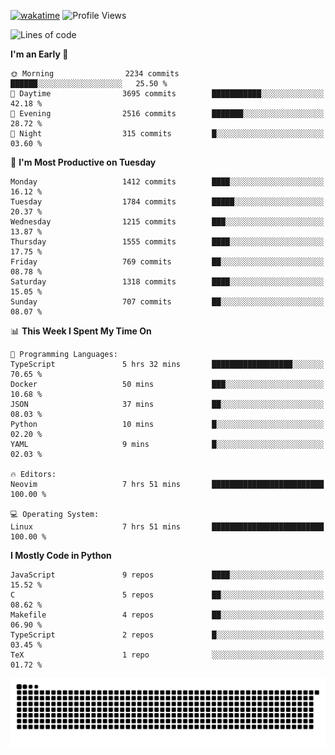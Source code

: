 [![wakatime](https://wakatime.com/badge/user/b920b284-3cde-4cd4-b72e-f7f22d050b16.svg)](https://wakatime.com/@b920b284-3cde-4cd4-b72e-f7f22d050b16)
![Profile Views](http://img.shields.io/badge/Profile%20Views-4586-blue)
<!--START_SECTION:waka-->
![Lines of code](https://img.shields.io/badge/From%20Hello%20World%20I%27ve%20Written-6.6%20million%20lines%20of%20code-blue)

**I'm an Early 🐤** 

```text
🌞 Morning                2234 commits        ██████░░░░░░░░░░░░░░░░░░░   25.50 % 
🌆 Daytime                3695 commits        ███████████░░░░░░░░░░░░░░   42.18 % 
🌃 Evening                2516 commits        ███████░░░░░░░░░░░░░░░░░░   28.72 % 
🌙 Night                  315 commits         █░░░░░░░░░░░░░░░░░░░░░░░░   03.60 % 
```
📅 **I'm Most Productive on Tuesday** 

```text
Monday                   1412 commits        ████░░░░░░░░░░░░░░░░░░░░░   16.12 % 
Tuesday                  1784 commits        █████░░░░░░░░░░░░░░░░░░░░   20.37 % 
Wednesday                1215 commits        ███░░░░░░░░░░░░░░░░░░░░░░   13.87 % 
Thursday                 1555 commits        ████░░░░░░░░░░░░░░░░░░░░░   17.75 % 
Friday                   769 commits         ██░░░░░░░░░░░░░░░░░░░░░░░   08.78 % 
Saturday                 1318 commits        ████░░░░░░░░░░░░░░░░░░░░░   15.05 % 
Sunday                   707 commits         ██░░░░░░░░░░░░░░░░░░░░░░░   08.07 % 
```


📊 **This Week I Spent My Time On** 

```text
💬 Programming Languages: 
TypeScript               5 hrs 32 mins       ██████████████████░░░░░░░   70.65 % 
Docker                   50 mins             ███░░░░░░░░░░░░░░░░░░░░░░   10.68 % 
JSON                     37 mins             ██░░░░░░░░░░░░░░░░░░░░░░░   08.03 % 
Python                   10 mins             █░░░░░░░░░░░░░░░░░░░░░░░░   02.20 % 
YAML                     9 mins              █░░░░░░░░░░░░░░░░░░░░░░░░   02.03 % 

🔥 Editors: 
Neovim                   7 hrs 51 mins       █████████████████████████   100.00 % 

💻 Operating System: 
Linux                    7 hrs 51 mins       █████████████████████████   100.00 % 
```

**I Mostly Code in Python** 

```text
JavaScript               9 repos             ████░░░░░░░░░░░░░░░░░░░░░   15.52 % 
C                        5 repos             ██░░░░░░░░░░░░░░░░░░░░░░░   08.62 % 
Makefile                 4 repos             ██░░░░░░░░░░░░░░░░░░░░░░░   06.90 % 
TypeScript               2 repos             █░░░░░░░░░░░░░░░░░░░░░░░░   03.45 % 
TeX                      1 repo              ░░░░░░░░░░░░░░░░░░░░░░░░░   01.72 % 
```




<!--END_SECTION:waka-->
![Snake animation](https://raw.githubusercontent.com/timmypidashev/timmypidashev/main/commits.svg)
